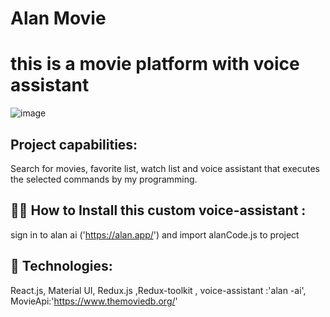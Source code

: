 # Alan Movie 
# this is a movie platform with voice assistant
![image](https://user-images.githubusercontent.com/107199800/207010955-81dafeac-5eae-4374-b7dc-f8278960fc97.png)
## Project capabilities:
Search for movies, favorite list, watch list and voice assistant that executes the selected commands by my programming.
## :mechanic: How to Install this custom voice-assistant :
sign in to alan ai ('https://alan.app/') and import alanCode.js to project
## 🚀 Technologies:
React.js, Material UI, Redux.js ,Redux-toolkit , voice-assistant :'alan -ai', MovieApi:'https://www.themoviedb.org/'

